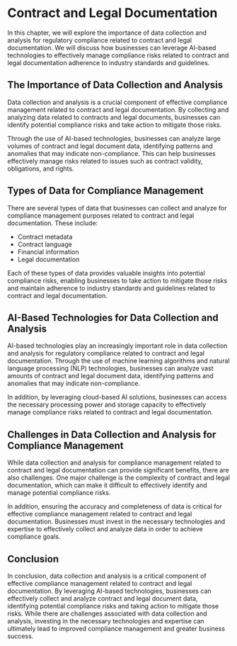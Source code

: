 Contract and Legal Documentation
========================================================================================

In this chapter, we will explore the importance of data collection and analysis for regulatory compliance related to contract and legal documentation. We will discuss how businesses can leverage AI-based technologies to effectively manage compliance risks related to contract and legal documentation adherence to industry standards and guidelines.

The Importance of Data Collection and Analysis
----------------------------------------------

Data collection and analysis is a crucial component of effective compliance management related to contract and legal documentation. By collecting and analyzing data related to contracts and legal documents, businesses can identify potential compliance risks and take action to mitigate those risks.

Through the use of AI-based technologies, businesses can analyze large volumes of contract and legal document data, identifying patterns and anomalies that may indicate non-compliance. This can help businesses effectively manage risks related to issues such as contract validity, obligations, and rights.

Types of Data for Compliance Management
---------------------------------------

There are several types of data that businesses can collect and analyze for compliance management purposes related to contract and legal documentation. These include:

* Contract metadata
* Contract language
* Financial information
* Legal documentation

Each of these types of data provides valuable insights into potential compliance risks, enabling businesses to take action to mitigate those risks and maintain adherence to industry standards and guidelines related to contract and legal documentation.

AI-Based Technologies for Data Collection and Analysis
------------------------------------------------------

AI-based technologies play an increasingly important role in data collection and analysis for regulatory compliance related to contract and legal documentation. Through the use of machine learning algorithms and natural language processing (NLP) technologies, businesses can analyze vast amounts of contract and legal document data, identifying patterns and anomalies that may indicate non-compliance.

In addition, by leveraging cloud-based AI solutions, businesses can access the necessary processing power and storage capacity to effectively manage compliance risks related to contract and legal documentation.

Challenges in Data Collection and Analysis for Compliance Management
--------------------------------------------------------------------

While data collection and analysis for compliance management related to contract and legal documentation can provide significant benefits, there are also challenges. One major challenge is the complexity of contract and legal documentation, which can make it difficult to effectively identify and manage potential compliance risks.

In addition, ensuring the accuracy and completeness of data is critical for effective compliance management related to contract and legal documentation. Businesses must invest in the necessary technologies and expertise to effectively collect and analyze data in order to achieve compliance goals.

Conclusion
----------

In conclusion, data collection and analysis is a critical component of effective compliance management related to contract and legal documentation. By leveraging AI-based technologies, businesses can effectively collect and analyze contract and legal document data, identifying potential compliance risks and taking action to mitigate those risks. While there are challenges associated with data collection and analysis, investing in the necessary technologies and expertise can ultimately lead to improved compliance management and greater business success.
